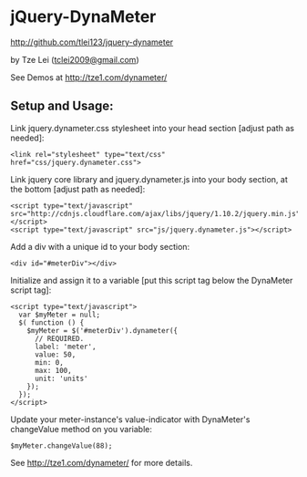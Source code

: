 # jQuery-DynaMeter

http://github.com/tlei123/jquery-dynameter

by Tze Lei (tclei2009@gmail.com)

See Demos at http://tze1.com/dynameter/

## Setup and Usage:

Link jquery.dynameter.css stylesheet into your head section [adjust path as needed]:

    <link rel="stylesheet" type="text/css" href="css/jquery.dynameter.css">
  

Link jquery core library and jquery.dynameter.js into your body section, at the bottom [adjust path as needed]:

    <script type="text/javascript" src="http://cdnjs.cloudflare.com/ajax/libs/jquery/1.10.2/jquery.min.js"></script>
    <script type="text/javascript" src="js/jquery.dynameter.js"></script>

Add a div with a unique id to your body section:

    <div id="#meterDiv"></div>

Initialize and assign it to a variable [put this script tag below the DynaMeter script tag]:

    <script type="text/javascript">
      var $myMeter = null;
      $( function () {
        $myMeter = $('#meterDiv').dynameter({
          // REQUIRED.
          label: 'meter',
          value: 50,
          min: 0,
          max: 100,
          unit: 'units'
        });
      });
    </script>

Update your meter-instance's value-indicator with DynaMeter's changeValue method on you variable:

    $myMeter.changeValue(88);

See http://tze1.com/dynameter/ for more details.
